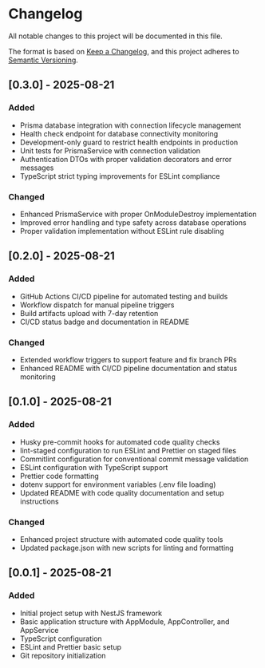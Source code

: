 # Changelog

All notable changes to this project will be documented in this file.

The format is based on [Keep a Changelog](https://keepachangelog.com/en/1.0.0/),
and this project adheres to [Semantic Versioning](https://semver.org/spec/v2.0.0.html).

## [0.3.0] - 2025-08-21

### Added

- Prisma database integration with connection lifecycle management
- Health check endpoint for database connectivity monitoring
- Development-only guard to restrict health endpoints in production
- Unit tests for PrismaService with connection validation
- Authentication DTOs with proper validation decorators and error messages
- TypeScript strict typing improvements for ESLint compliance

### Changed

- Enhanced PrismaService with proper OnModuleDestroy implementation
- Improved error handling and type safety across database operations
- Proper validation implementation without ESLint rule disabling

## [0.2.0] - 2025-08-21

### Added

- GitHub Actions CI/CD pipeline for automated testing and builds
- Workflow dispatch for manual pipeline triggers
- Build artifacts upload with 7-day retention
- CI/CD status badge and documentation in README

### Changed

- Extended workflow triggers to support feature and fix branch PRs
- Enhanced README with CI/CD pipeline documentation and status monitoring

## [0.1.0] - 2025-08-21

### Added

- Husky pre-commit hooks for automated code quality checks
- lint-staged configuration to run ESLint and Prettier on staged files
- Commitlint configuration for conventional commit message validation
- ESLint configuration with TypeScript support
- Prettier code formatting
- dotenv support for environment variables (.env file loading)
- Updated README with code quality documentation and setup instructions

### Changed

- Enhanced project structure with automated code quality tools
- Updated package.json with new scripts for linting and formatting

## [0.0.1] - 2025-08-21

### Added

- Initial project setup with NestJS framework
- Basic application structure with AppModule, AppController, and AppService
- TypeScript configuration
- ESLint and Prettier basic setup
- Git repository initialization
